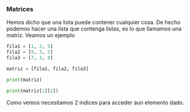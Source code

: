 ### Matrices

Hemos dicho que una lista puede contener cualquier cosa. De hecho podemos hacer una lista que contenga listas, es lo que llamamos una matriz. Veamos un ejemplo

```python
fila1 = [1, 3, 5]
fila2 = [9, 3, 5]
fila3 = [7, 3, 8]

matriz = [fila1, fila2, fila3]

print(matriz)

print(matriz[1][2])
```

Como vemos necesitamos 2 índices para acceder aun elemento dado.


